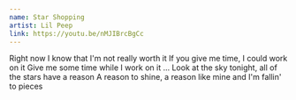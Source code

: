 ```yaml
---
name: Star Shopping
artist: Lil Peep
link: https://youtu.be/nMJIBrcBgCc
---
```


Right now I know that I'm not really worth it
If you give me time, I could work on it
Give me some time while I work on it
...
Look at the sky tonight, all of the stars have a reason
A reason to shine, a reason like mine and I'm fallin' to pieces
